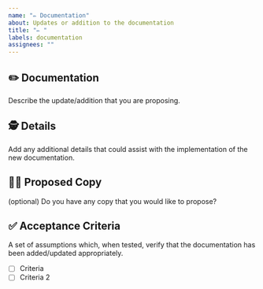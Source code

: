```yaml
---
name: "✏️ Documentation"
about: Updates or addition to the documentation
title: "✏️ "
labels: documentation
assignees: ""
---
```


## ✏️ Documentation

Describe the update/addition that you are proposing.

## 🕵️ Details

Add any additional details that could assist with the implementation of the new documentation.

## 🙋‍♀️ Proposed Copy

(optional) Do you have any copy that you would like to propose?

## ✅ Acceptance Criteria

A set of assumptions which, when tested, verify that the documentation has been added/updated appropriately.

- [ ] Criteria
- [ ] Criteria 2
